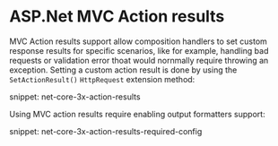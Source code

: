 # ASP.Net MVC Action results

MVC Action results support allow composition handlers to set custom response results for specific scenarios, like for example, handling bad requests or validation error thoat would nornmally require throwing an exception. Setting a custom action result is done by using the `SetActionResult()` `HttpRequest` extension method:

snippet: net-core-3x-action-results

Using MVC action results require enabling output formatters support:

snippet: net-core-3x-action-results-required-config
